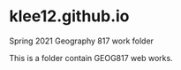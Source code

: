 # klee12.github.io
Spring 2021 Geography 817 work folder 

This is a folder contain GEOG817 web works.
